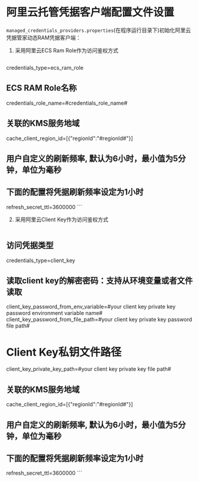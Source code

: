 # 阿里云托管凭据客户端配置文件设置 

`managed_credentials_providers.properties`(在程序运行目录下)初始化阿里云凭据管家动态RAM凭据客户端：

1. 采用阿里云ECS Ram Role作为访问鉴权方式

    ```properties
credentials_type=ecs_ram_role
## ECS RAM Role名称
credentials_role_name=#credentials_role_name#
## 关联的KMS服务地域
cache_client_region_id=[{"regionId":"#regionId#"}]
## 用户自定义的刷新频率, 默认为6小时，最小值为5分钟，单位为毫秒
## 下面的配置将凭据刷新频率设定为1小时
refresh_secret_ttl=3600000
    ```

2. 采用阿里云Client Key作为访问鉴权方式

    ```properties
## 访问凭据类型
credentials_type=client_key

## 读取client key的解密密码：支持从环境变量或者文件读取
client_key_password_from_env_variable=#your client key private key password environment variable name#
client_key_password_from_file_path=#your client key private key password file path#

# Client Key私钥文件路径
client_key_private_key_path=#your client key private key file path#

## 关联的KMS服务地域
cache_client_region_id=[{"regionId":"#regionId#"}]
## 用户自定义的刷新频率, 默认为6小时，最小值为5分钟，单位为毫秒
## 下面的配置将凭据刷新频率设定为1小时
refresh_secret_ttl=3600000
    ```

